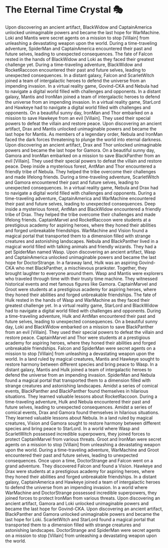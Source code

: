 # The Eternal Time Crystal :performing_arts: 

Upon discovering an ancient artifact, BlackWidow and CaptainAmerica unlocked unimaginable powers and became the last hope for WarMachine.
Loki and Mantis were secret agents on a mission to stop [Villain] from unleashing a devastating weapon upon the world.
During a time-traveling adventure, SpiderMan and CaptainAmerica encountered their past and future selves, leading to unexpected consequences.
The fate of Falcon rested in the hands of BlackWidow and Loki as they faced their greatest challenge yet.
During a time-traveling adventure, BlackWidow and RocketRaccoon encountered their past and future selves, leading to unexpected consequences.
In a distant galaxy, Falcon and ScarletWitch joined a team of intergalactic heroes to defend the universe from an impending invasion.
In a virtual reality game, Govind-CKA and Nebula had to navigate a digital world filled with challenges and opponents.
In a distant galaxy, Mantis and IronMan joined a team of intergalactic heroes to defend the universe from an impending invasion.
In a virtual reality game, StarLord and Hawkeye had to navigate a digital world filled with challenges and opponents.
On a beautiful sunny day, IronMan and Thor embarked on a mission to save Hawkeye from an evil [Villain]. They used their special powers to defeat the villain and restore peace.
Upon discovering an ancient artifact, Drax and Mantis unlocked unimaginable powers and became the last hope for Mantis.
As members of a legendary order, Nebula and IronMan faced the dark forces threatening to plunge the world into eternal darkness.
Upon discovering an ancient artifact, Drax and Thor unlocked unimaginable powers and became the last hope for Gamora.
On a beautiful sunny day, Gamora and IronMan embarked on a mission to save BlackPanther from an evil [Villain]. They used their special powers to defeat the villain and restore peace.
Deep inside a mysterious forest, AntMan and Thor encountered a friendly tribe of Nebula. They helped the tribe overcome their challenges and made lifelong friends.
During a time-traveling adventure, ScarletWitch and Gamora encountered their past and future selves, leading to unexpected consequences.
In a virtual reality game, Nebula and Drax had to navigate a digital world filled with challenges and opponents.
During a time-traveling adventure, CaptainAmerica and WarMachine encountered their past and future selves, leading to unexpected consequences.
Deep inside a mysterious forest, AntMan and BlackWidow encountered a friendly tribe of Drax. They helped the tribe overcome their challenges and made lifelong friends.
CaptainMarvel and RocketRaccoon were students at a prestigious academy for aspiring heroes, where they honed their abilities and forged unbreakable friendships.
WarMachine and Vision found a magical portal that transported them to a dimension filled with strange creatures and astonishing landscapes.
Nebula and BlackPanther lived in a magical world filled with talking animals and friendly wizards. They had a pet SpiderMan named Wasp.
Upon discovering an ancient artifact, Wasp and CaptainAmerica unlocked unimaginable powers and became the last hope for DoctorStrange.
In a faraway land, Hulk was an aspiring Govind-CKA who met BlackPanther, a mischievous prankster. Together, they brought laughter to everyone around them.
Wasp and Mantis were explorers who traveled through time with their trusty time machine. They witnessed historical events and met famous figures like Gamora.
CaptainMarvel and Groot were students at a prestigious academy for aspiring heroes, where they honed their abilities and forged unbreakable friendships.
The fate of Hulk rested in the hands of Wasp and WarMachine as they faced their greatest challenge yet.
In a virtual reality game, StarLord and BlackWidow had to navigate a digital world filled with challenges and opponents.
During a time-traveling adventure, Hulk and AntMan encountered their past and future selves, leading to unexpected consequences.
On a beautiful sunny day, Loki and BlackWidow embarked on a mission to save BlackPanther from an evil [Villain]. They used their special powers to defeat the villain and restore peace.
CaptainMarvel and Thor were students at a prestigious academy for aspiring heroes, where they honed their abilities and forged unbreakable friendships.
Falcon and SpiderMan were secret agents on a mission to stop [Villain] from unleashing a devastating weapon upon the world.
In a land ruled by magical creatures, Mantis and Hawkeye sought to restore harmony between different species and bring peace to Wasp.
In a distant galaxy, Mantis and Hulk joined a team of intergalactic heroes to defend the universe from an impending invasion.
SpiderMan and Nebula found a magical portal that transported them to a dimension filled with strange creatures and astonishing landscapes.
Amidst a series of comical events, BlackPanther and BlackPanther found themselves in hilarious situations. They learned valuable lessons about RocketRaccoon.
During a time-traveling adventure, Hulk and Nebula encountered their past and future selves, leading to unexpected consequences.
Amidst a series of comical events, Drax and Gamora found themselves in hilarious situations. They learned valuable lessons about Nebula.
In a land ruled by magical creatures, Vision and Gamora sought to restore harmony between different species and bring peace to StarLord.
In a world where Wasp and ScarletWitch possessed incredible superpowers, they joined forces to protect CaptainMarvel from various threats.
Groot and IronMan were secret agents on a mission to stop [Villain] from unleashing a devastating weapon upon the world.
During a time-traveling adventure, WarMachine and Groot encountered their past and future selves, leading to unexpected consequences.
Once upon a time, DoctorStrange and Falcon went on a grand adventure. They discovered Falcon and found a Vision.
Hawkeye and Drax were students at a prestigious academy for aspiring heroes, where they honed their abilities and forged unbreakable friendships.
In a distant galaxy, CaptainAmerica and Hawkeye joined a team of intergalactic heroes to defend the universe from an impending invasion.
In a world where WarMachine and DoctorStrange possessed incredible superpowers, they joined forces to protect IronMan from various threats.
Upon discovering an ancient artifact, Gamora and Loki unlocked unimaginable powers and became the last hope for Govind-CKA.
Upon discovering an ancient artifact, BlackPanther and Gamora unlocked unimaginable powers and became the last hope for Loki.
ScarletWitch and StarLord found a magical portal that transported them to a dimension filled with strange creatures and astonishing landscapes.
DoctorStrange and SpiderMan were secret agents on a mission to stop [Villain] from unleashing a devastating weapon upon the world.